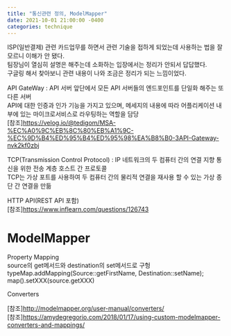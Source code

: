 ```yaml
---
title: "통신관련 정의, ModelMapper"
date: 2021-10-01 21:00:00 -0400
categories: technique
---
```

ISP(일반결제) 관련 카드업무를 하면서 관련 기술을 접하게 되었는데 사용하는 법을 잘 모르니 이해가 안 됐다.   
팀장님이 열심히 설명은 해주는데 소화하는 입장에서는 정리가 안되서 답답했다.   
구글링 해서 찾아보니 관련 내용이 나와 조금은 정리가 되는 느낌이었다.   

API GateWay : API 서버 앞단에서 모든 API 서버들의 엔드포인트를 단일화 해주는 또다른 서버   
API에 대한 인증과 인가 기능을 가지고 있으며, 메세지의 내용에 따라 어플리케이션 내부에 있는 마이크로서비스로 라우팅하는 역할을 담당   
[참조]<https://velog.io/@tedigom/MSA-%EC%A0%9C%EB%8C%80%EB%A1%9C-%EC%9D%B4%ED%95%B4%ED%95%98%EA%B8%B0-3API-Gateway-nvk2kf0zbj>

TCP(Transmission Control Protocol) : IP 네트워크의 두 컴퓨터 간의 연결 지향 통신을 위한 전송 계층 호스트 간 프로토콜   
TCP는 가상 포트를 사용하여 두 컴퓨터 간의 물리적 연결을 재사용 할 수 있는 가상 종단 간 연결을 만듦

HTTP API(REST API 포함)   
[참조]<https://www.inflearn.com/questions/126743>

# ModelMapper   
Property Mapping   
source의 get메서드와 destination의 set메서드로 구헝   
typeMap.addMapping(Source::getFirstName, Destination::setName);   
map().setXXX(source.getXXX)

Converters   

[참조]<http://modelmapper.org/user-manual/converters/>   
[참조]<https://amydegregorio.com/2018/01/17/using-custom-modelmapper-converters-and-mappings/>

